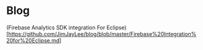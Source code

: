 # Blog

(Firebase Analytics SDK integration For Eclipse)[https://github.com/JimJayLee/blog/blob/master/Firebase%20Integration%20for%20Eclipse.md]